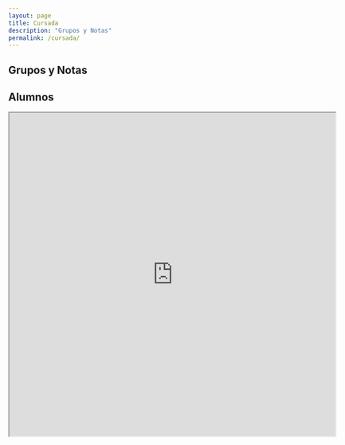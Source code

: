 ```yaml
---
layout: page
title: Cursada
description: "Grupos y Notas"
permalink: /cursada/
---
```


## Grupos y Notas

## Alumnos

<iframe style="width: 130%; height:650px"
  src="https://docs.google.com/spreadsheets/d/1o-jz5t9t2i5cOBWx8bb0bwd5_j3m77UO-DoHPIcs-zM/pubhtml?gid=2019085057&single=true">
</iframe>


